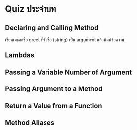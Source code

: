# Quiz ประจำบท 

## Declaring and Calling Method 
เขียนเมธอดชื่อ greet ที่รับชื่อ (string) เป็น argument แล้วพิมพ์ข้อความ


## Lambdas


## Passing a Variable Number of Argument 


## Passing Argument to a Method


## Return a Value from a Function


## Method Aliases
